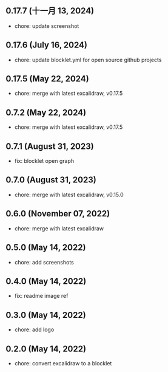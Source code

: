 ## 0.17.7 (十一月 13, 2024)

- chore: update screenshot

## 0.17.6 (July 16, 2024)

- chore: update blocklet.yml for open source github projects

## 0.17.5 (May 22, 2024)

- chore: merge with latest excalidraw, v0.17.5

## 0.7.2 (May 22, 2024)

- chore: merge with latest excalidraw, v0.17.5

## 0.7.1 (August 31, 2023)

- fix: blocklet open graph

## 0.7.0 (August 31, 2023)

- chore: merge with latest excalidraw, v0.15.0

## 0.6.0 (November 07, 2022)

- chore: merge with latest excalidraw

## 0.5.0 (May 14, 2022)

- chore: add screenshots

## 0.4.0 (May 14, 2022)

- fix: readme image ref

## 0.3.0 (May 14, 2022)

- chore: add logo

## 0.2.0 (May 14, 2022)

- chore: convert excalidraw to a blocklet
